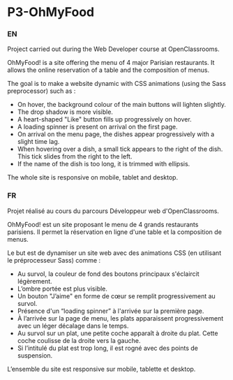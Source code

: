 # P3-OhMyFood

### EN

Project carried out during the Web Developer course at OpenClassrooms.

OhMyFood! is a site offering the menu of 4 major Parisian restaurants.
It allows the online reservation of a table and the composition of menus.

The goal is to make a website dynamic with CSS animations (using the Sass preprocessor) such as :
- On hover, the background colour of the main buttons will lighten slightly.
- The drop shadow is more visible.
- A heart-shaped "Like" button fills up progressively on hover. 
- A loading spinner is present on arrival on the first page.
- On arrival on the menu page, the dishes appear progressively with a slight time lag.
- When hovering over a dish, a small tick appears to the right of the dish. This tick slides from the right to the left. 
- If the name of the dish is too long, it is trimmed with ellipsis.

The whole site is responsive on mobile, tablet and desktop.

### FR

Projet réalisé au cours du parcours Développeur web d'OpenClassrooms.

OhMyFood! est un site proposant le menu de 4 grands restaurants parisiens.
Il permet la réservation en ligne d'une table et la composition de menus.

Le but est de dynamiser un site web avec des animations CSS (en utilisant le préprocesseur Sass) comme :
- Au survol, la couleur de fond des boutons principaux s'éclaircit légèrement.
- L’ombre portée est plus visible.
- Un bouton "J’aime" en forme de cœur se remplit progressivement au survol. 
- Présence d'un “loading spinner” à l'arrivée sur la première page.
- À l’arrivée sur la page de menu, les plats apparaissent progressivement avec un léger décalage dans le temps.
- Au survol sur un plat, une petite coche apparaît à droite du plat. Cette coche coulisse de la droite vers la gauche. 
- Si l’intitulé du plat est trop long, il est rogné avec des points de suspension.

L’ensemble du site est responsive sur mobile, tablette et desktop.
